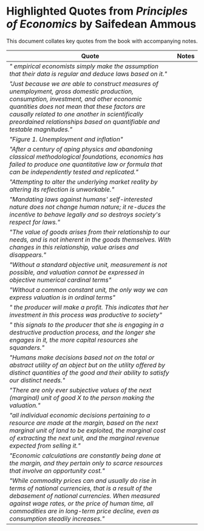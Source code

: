 # Highlighted Quotes from *Principles of Economics* by Saifedean Ammous

This document collates key quotes from the book with accompanying notes.

| **Quote** | **Notes** |
|-----------|-----------|
| *" empirical economists simply make the assumption that their data is regular and deduce laws based on it."* ||
| *"Just because we are able to construct measures of unemployment, gross domestic production, consumption, investment, and other economic quantities does not mean that these factors are causally related to one another in scientifically preordained relationships based on quantifiable and testable magnitudes."* ||
| *"Figure 1. Unemployment and inflation"* ||
| *"After a century of aping physics and abandoning classical methodological foundations, economics has failed to produce one quantitative law or formula that can be independently tested and replicated."* ||
| *"Attempting to alter the underlying market reality by altering its reflection is unworkable."* ||
| *"Mandating laws against humans' self-interested nature does not change human nature; it re-duces the incentive to behave legally and so destroys society's respect for laws."* ||
| *"The value of goods arises from their relationship to our needs, and is not inherent in the goods themselves. With changes in this relationship, value arises and disappears."* ||
| *"Without a standard objective unit, measurement is not possible, and valuation cannot be expressed in objective numerical cardinal terms"* ||
| *"Without a common constant unit, the only way we can express valuation is in ordinal terms"* ||
| *" the producer will make a profit. This indicates that her investment in this process was productive to society"* ||
| *" this signals to the producer that she is engaging in a destructive production process, and the longer she engages in it, the more capital resources she squanders."* ||
| *"Humans make decisions based not on the total or abstract utility of an object but on the utility offered by distinct quantities of the good and their ability to satisfy our distinct needs."* ||
| *"There are only ever subjective values of the next (marginal) unit of good X to the person making the valuation."* ||
| *"all individual economic decisions pertaining to a resource are made at the margin, based on the next marginal unit of land to be exploited, the marginal cost of extracting the next unit, and the marginal revenue expected from selling it."* ||
| *"Economic calculations are constantly being done at the margin, and they pertain only to scarce resources that involve an opportunity cost."* ||
| *"While commodity prices can and usually do rise in terms of national currencies, that is a result of the debasement of national currencies. When measured against wage rates, or the price of human time, all commodities are in long-term price decline, even as consumption steadily increases."* ||
